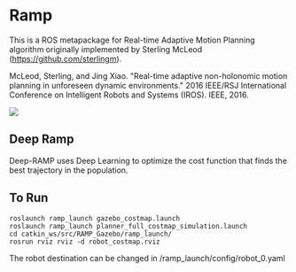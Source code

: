 Ramp
====

This is a ROS metapackage for Real-time Adaptive Motion Planning algorithm originally implemented by Sterling McLeod (https://github.com/sterlingm).

McLeod, Sterling, and Jing Xiao. "Real-time adaptive non-holonomic motion planning in unforeseen dynamic environments." 2016 IEEE/RSJ International Conference on Intelligent Robots and Systems (IROS). IEEE, 2016.

![](/results/ramp_gazebo.gif)

## Deep Ramp
Deep-RAMP uses Deep Learning to optimize the cost function that finds the best trajectory in the population.   

## To Run 
```
roslaunch ramp_launch gazebo_costmap.launch 
roslaunch ramp_launch planner_full_costmap_simulation.launch 
cd catkin_ws/src/RAMP_Gazebo/ramp_launch/
rosrun rviz rviz -d robot_costmap.rviz
```
The robot destination can be changed in /ramp_launch/config/robot_0.yaml
